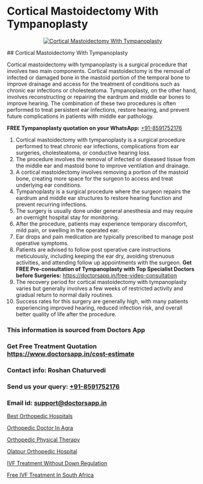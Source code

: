 # Cortical Mastoidectomy With Tympanoplasty

<p align="center">
  <a href="null">
    <img src="null" alt="Cortical Mastoidectomy With Tympanoplasty">
  </a>
</p>
## Cortical Mastoidectomy With Tympanoplasty

Cortical mastoidectomy with tympanoplasty is a surgical procedure that involves two main components. Cortical mastoidectomy is the removal of infected or damaged bone in the mastoid portion of the temporal bone to improve drainage and access for the treatment of conditions such as chronic ear infections or cholesteatoma. Tympanoplasty, on the other hand, involves reconstructing or repairing the eardrum and middle ear bones to improve hearing. The combination of these two procedures is often performed to treat persistent ear infections, restore hearing, and prevent future complications in patients with middle ear pathology.

**FREE Tympanoplasty quotation on your WhatsApp:**  [+91-8591752176](https://api.whatsapp.com/send?phone=8591752176)

1) Cortical mastoidectomy with tympanoplasty is a surgical procedure performed to treat chronic ear infections, complications from ear surgeries, cholesteatoma, or conductive hearing loss.
2) The procedure involves the removal of infected or diseased tissue from the middle ear and mastoid bone to improve ventilation and drainage.
3) A cortical mastoidectomy involves removing a portion of the mastoid bone, creating more space for the surgeon to access and treat underlying ear conditions.
4) Tympanoplasty is a surgical procedure where the surgeon repairs the eardrum and middle ear structures to restore hearing function and prevent recurring infections.
5) The surgery is usually done under general anesthesia and may require an overnight hospital stay for monitoring.
6) After the procedure, patients may experience temporary discomfort, mild pain, or swelling in the operated ear.
7) Ear drops and pain medication are typically prescribed to manage post operative symptoms.
8) Patients are advised to follow post operative care instructions meticulously, including keeping the ear dry, avoiding strenuous activities, and attending follow up appointments with the surgeon.
**Get FREE Pre-consultation of Tympanoplasty with Top Specialist Doctors before Surgeries:** https://doctorsapp.in/free-video-consultation
9) The recovery period for cortical mastoidectomy with tympanoplasty varies but generally involves a few weeks of restricted activity and gradual return to normal daily routines.
10) Success rates for this surgery are generally high, with many patients experiencing improved hearing, reduced infection risk, and overall better quality of life after the procedure.

### This information is sourced from Doctors App 
### Get Free Treatment Quotation https://www.doctorsapp.in/cost-estimate
### Contact info: Roshan Chaturvedi 
### Send us your query: [+91-8591752176](https://api.whatsapp.com/send?phone=8591752176) 
### Email id: support@doctorsapp.in

[Best Orthopedic Hospitals](https://www.linkedin.com/pulse/best-orthopedic-hospitals-meniscus-tear-treatment-nozme?trackingId=l1m3crgM7MLd0eJhGWS7cg%3D%3D&lipi=urn%3Ali%3Apage%3Ad_flagship3_company_admin%3BYMgSyE7iTb6%2BgQ5kQEIvvw%3D%3D)

[Orthopedic Doctor In Agra](https://www.linkedin.com/pulse/orthopedic-doctor-agra-doctorsapp-chittagong-0xbwe?trackingId=9MYbn3rP%2BfhrM6l2yMeREA%3D%3D&lipi=urn%3Ali%3Apage%3Ad_flagship3_company_admin%3BUjs5mcUZR9ewYOKOFkpg2w%3D%3D)

[Orthopedic Physical Therapy](https://medium.com/@vimalrana22/orthopedic-physical-therapy-9272305cf349)

[Olatpur Orthopedic Hospital](https://medium.com/@manish632504/olatpur-orthopedic-hospital-e57f043c01d2)

[IVF Treatment Without Down Regulation](https://doctors-apps.github.io/doctorsapp/ivf-treatment-without-down-regulation)

[Free IVF Treatment In South Africa](https://doctors-apps.github.io/doctorsapp/free-ivf-treatment-in-south-africa)

